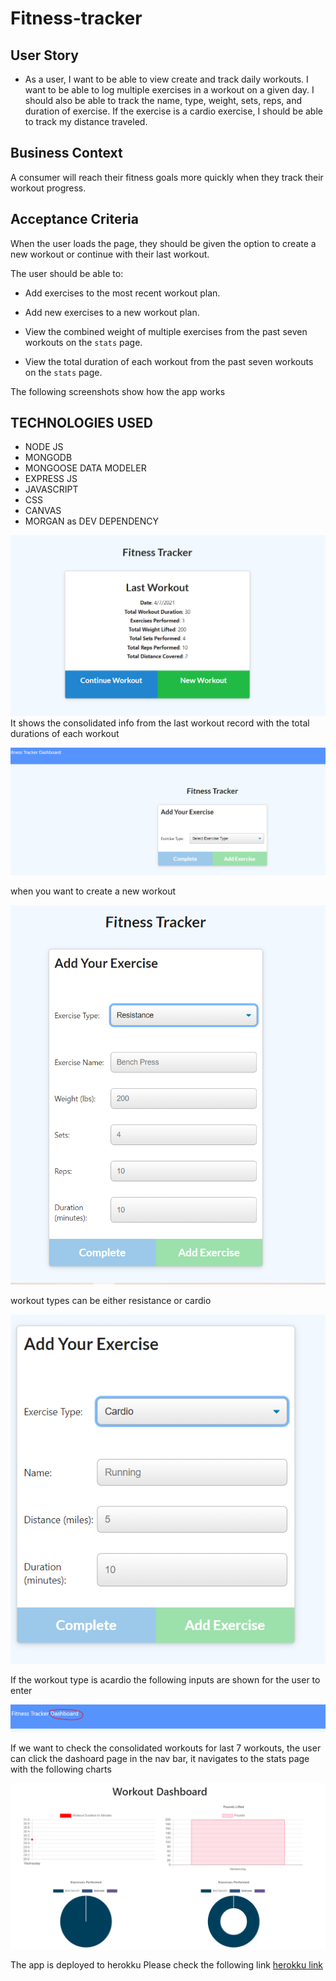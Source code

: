 # Fitness-tracker

## User Story

* As a user, I want to be able to view create and track daily workouts. I want to be able to log multiple exercises in a workout on a given day. I should also be able to track the name, type, weight, sets, reps, and duration of exercise. If the exercise is a cardio exercise, I should be able to track my distance traveled.

## Business Context

A consumer will reach their fitness goals more quickly when they track their workout progress.

## Acceptance Criteria

When the user loads the page, they should be given the option to create a new workout or continue with their last workout.

The user should be able to:

  * Add exercises to the most recent workout plan.

  * Add new exercises to a new workout plan.

  * View the combined weight of multiple exercises from the past seven workouts on the `stats` page.

  * View the total duration of each workout from the past seven workouts on the `stats` page.

The following screenshots show how the app works

## TECHNOLOGIES USED
   * NODE JS
   * MONGODB
   * MONGOOSE DATA MODELER
   * EXPRESS JS
   * JAVASCRIPT
   * CSS 
   * CANVAS
   * MORGAN as DEV DEPENDENCY

![homepage](public/images/landing.PNG)
It shows the consolidated info from the last workout record with the total durations of each workout

![newworkout](public/images/newworkout.PNG)

when you want to create a new workout

![resistance](public/images/resistance.PNG)

workout types can be either resistance or cardio

![cardio](public/images/cardio.PNG)

If the workout type is acardio the following inputs are shown for the user to enter

![dashboard](public/images/nav.PNG)

If we want to check the consolidated workouts for last 7 workouts, the user can click the dashoard page in the nav bar, it navigates to the stats page with the following charts

![chart](public/images/chart.PNG)

The app is deployed to herokku
Please check the following link
[herokku link]()